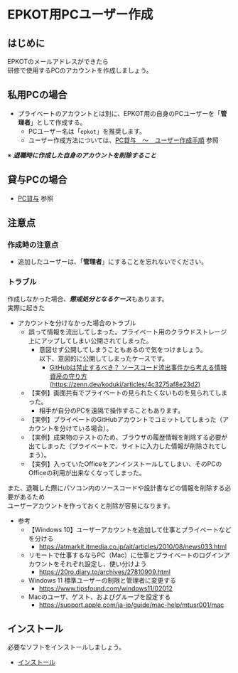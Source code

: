# EPKOT用PCユーザー作成

## はじめに

EPKOTのメールアドレスができたら  
研修で使用するPCのアカウントを作成しましょう。

## 私用PCの場合

- プライベートのアカウントとは別に、EPKOT用の自身のPCユーザーを「**管理者**」として作成する。
  - PCユーザー名は「`epkot`」を推奨します。
  - ユーザー作成方法については、[PC貸与　〜　ユーザー作成手順](./../../rules/pc-loan/index.md) 参照

※ ***退職時に作成した自身のアカウントを削除すること***

## 貸与PCの場合

- [PC貸与](./../../rules/pc-loan/index.md) 参照

## 注意点

### 作成時の注意点

- 追加したユーザーは、「**管理者**」にすることを忘れないでください。

### トラブル

作成しなかった場合、***懲戒処分となるケース***もあります。  
実際に起きた

- アカウントを分けなかった場合のトラブル
  - 誤って情報を流出してしまった。プライベート用のクラウドストレージ上にアップしてしまい公開されてしまった。
    - 意図せず公開してしまうこともあるので気をつけましょう。  
      以下、意図的に公開してしまったケースです。
      - [GitHubは禁止するべき？ ソースコード流出事件から考える情報資産の守り方(https://zenn.dev/koduki/articles/4c3275af8e23d2)](https://zenn.dev/koduki/articles/4c3275af8e23d2)
  - 【実例】画面共有でプライベートの見られたくないものを見られてしまった。
    - 相手が自分のPCを遠隔で操作することもあります。
  - 【実例】プライベートのGitHubアカウントでコミットしてしまった（アカウントを分けている場合）。
  - 【実例】成果物のテストのため、ブラウザの履歴情報を削除する必要が出てしまった（プライベートで、サイトに入力した情報が削除されてしまう）。
  - 【実例】入っていたOfficeをアンインストールしてしまい、そのPCのOfficeの利用が出来なくなってしまった。

また、退職した際にパソコン内のソースコードや設計書などの情報を削除する必要があるため  
ユーザーアカウントを作っておくと削除が容易になります。  

- 参考
  - 【Windows 10】ユーザーアカウントを追加して仕事とプライベートなどを分ける
    - <https://atmarkit.itmedia.co.jp/ait/articles/2010/08/news033.html>
  - リモートで仕事するならPC（Mac）に仕事とプライベートのログインアカウントをそれぞれ設定し、使い分けよう
    - <https://20ro.diary.to/archives/27810909.html>
  - Windows 11 標準ユーザーの制限と管理者に変更する
    - <https://www.tipsfound.com/windows11/02012>
  - Macのユーザ、ゲスト、およびグループを設定する
    - <https://support.apple.com/ja-jp/guide/mac-help/mtusr001/mac>

## インストール

必要なソフトをインストールしましょう。

- [インストール](./../install/index.md)
